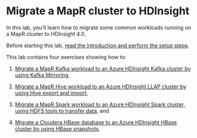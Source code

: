 # Migrate a MapR cluster to HDInsight

In this lab, you'll learn how to migrate some common workloads running on a MapR cluster to HDInsight 4.0.

Before starting this lab, [read the introduction and perform the setup steps](0-Introduction.md).

This lab contains four exercises showing how to:

1. [Migrate a MapR Kafka workload to an Azure HDInsight Kafka cluster by using Kafka Mirroring](Instructions/1-KafkaMigration.md),

1. [Migrate a MapR Hive workload to an Azure HDInsight LLAP cluster by using Hive export and import](Instructions/2-HiveMigration.md),

1. [Migrate a MapR Spark workload to an Azure HDInsight Spark cluster, using HDFS tools to transfer data](Instructions/3-SparkMigration.md), and 

1. [Migrate a Cloudera HBase database to an Azure HDInsight HBase cluster by using HBase snapshots](Instructions/4-HBaseMigration.md).
